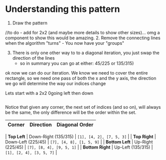 # Understanding this pattern

1. Draw the pattern

//to do - add for 2x2 (and maybe more details to show other sizes)... omg a component to show this would be amazing.
2. Remove the connecting lines when the algorithm "turns"
    - You now have your "groups"

3. There is only one other way to to a diagonal iteration, you just swap the direction of the lines 
    - so in summary you can go at either: 45/225 or 135/315)

ok now we can do our iteration. We know we need to cover the entire rectangle, so we need one pass of both the x and the y axis, the direction we go will determine the way our indices change

Lets start with a 2x2 0going left then down

```go

```

Notice that given any corner, the next set of indices (and so on), will always be the same, the only difference will be the order within the set.

| **Corner** | **Direction** | **Diagonal Order** | 
|---|---|---|

| **Top Left** | Down-Right (135/315)  | `[1], [4, 2], [7, 5, 3]` | 
| **Top Right** | Down-Left (225/45) | `[7], [4, 8], [1, 5, 9]` |
| **Bottom Left** | Up-Right (225/45)  | `[7], [8, 4], [9, 5, 1]` | 
| **Bottom Right** |  Up-Left (135/315)    | `[1], [2, 4], [3, 5, 7]` | 


